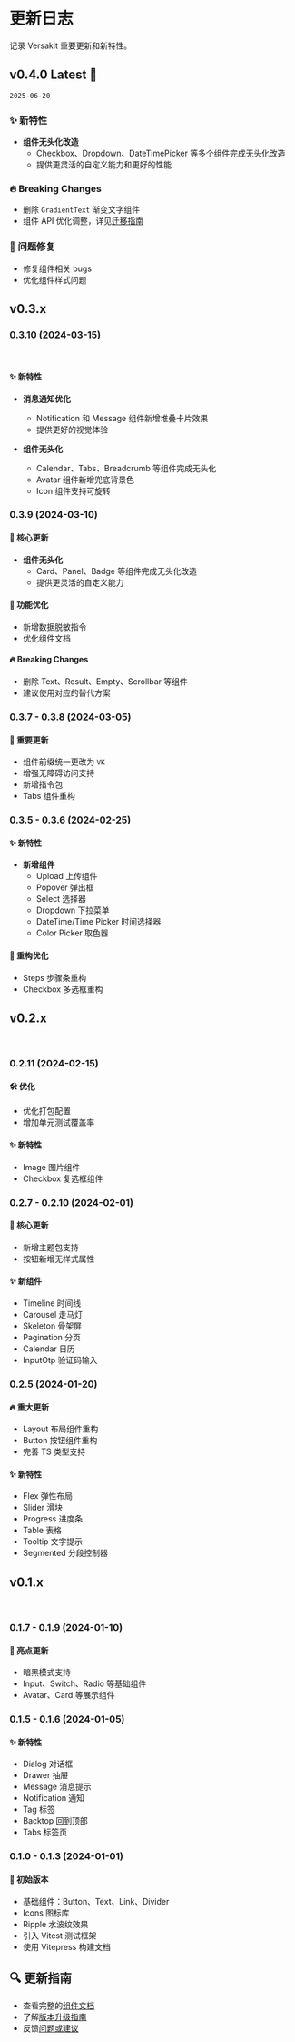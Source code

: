 # 更新日志

记录 Versakit 重要更新和新特性。

## v0.4.0 Latest 🎉

`2025-06-20`

### ✨ 新特性

- **组件无头化改造**
  - Checkbox、Dropdown、DateTimePicker 等多个组件完成无头化改造
  - 提供更灵活的自定义能力和更好的性能

### 🔥 Breaking Changes

- 删除 `GradientText` 渐变文字组件
- 组件 API 优化调整，详见[迁移指南](#)

### 🐛 问题修复

- 修复组件相关 bugs
- 优化组件样式问题

## v0.3.x

### 0.3.10 (2024-03-15)

<br />

#### ✨ 新特性

- **消息通知优化**

  - Notification 和 Message 组件新增堆叠卡片效果
  - 提供更好的视觉体验

- **组件无头化**
  - Calendar、Tabs、Breadcrumb 等组件完成无头化
  - Avatar 组件新增兜底背景色
  - Icon 组件支持可旋转

### 0.3.9 (2024-03-10)

#### 🎯 核心更新

- **组件无头化**
  - Card、Panel、Badge 等组件完成无头化改造
  - 提供更灵活的自定义能力

#### 🔧 功能优化

- 新增数据脱敏指令
- 优化组件文档

#### 🔥 Breaking Changes

- 删除 Text、Result、Empty、Scrollbar 等组件
- 建议使用对应的替代方案

### 0.3.7 - 0.3.8 (2024-03-05)

#### 💫 重要更新

- 组件前缀统一更改为 `VK`
- 增强无障碍访问支持
- 新增指令包
- Tabs 组件重构

### 0.3.5 - 0.3.6 (2024-02-25)

#### ✨ 新特性

- **新增组件**
  - Upload 上传组件
  - Popover 弹出框
  - Select 选择器
  - Dropdown 下拉菜单
  - DateTime/Time Picker 时间选择器
  - Color Picker 取色器

#### 🔄 重构优化

- Steps 步骤条重构
- Checkbox 多选框重构

## v0.2.x

<br />

### 0.2.11 (2024-02-15)

#### 🛠️ 优化

- 优化打包配置
- 增加单元测试覆盖率

#### ✨ 新特性

- Image 图片组件
- Checkbox 复选框组件

### 0.2.7 - 0.2.10 (2024-02-01)

#### 🎯 核心更新

- 新增主题包支持
- 按钮新增无样式属性

#### ✨ 新组件

- Timeline 时间线
- Carousel 走马灯
- Skeleton 骨架屏
- Pagination 分页
- Calendar 日历
- InputOtp 验证码输入

### 0.2.5 (2024-01-20)

#### 🔥 重大更新

- Layout 布局组件重构
- Button 按钮组件重构
- 完善 TS 类型支持

#### ✨ 新特性

- Flex 弹性布局
- Slider 滑块
- Progress 进度条
- Table 表格
- Tooltip 文字提示
- Segmented 分段控制器

## v0.1.x

<br />

### 0.1.7 - 0.1.9 (2024-01-10)

#### 🌙 亮点更新

- 暗黑模式支持
- Input、Switch、Radio 等基础组件
- Avatar、Card 等展示组件

### 0.1.5 - 0.1.6 (2024-01-05)

#### ✨ 新特性

- Dialog 对话框
- Drawer 抽屉
- Message 消息提示
- Notification 通知
- Tag 标签
- Backtop 回到顶部
- Tabs 标签页

### 0.1.0 - 0.1.3 (2024-01-01)

#### 🎯 初始版本

- 基础组件：Button、Text、Link、Divider
- Icons 图标库
- Ripple 水波纹效果
- 引入 Vitest 测试框架
- 使用 Vitepress 构建文档

## 🔍 更新指南

- 查看完整的[组件文档](/components)
- 了解[版本升级指南](/guide/migration)
- 反馈[问题或建议](https://github.com/versakit/issues)
